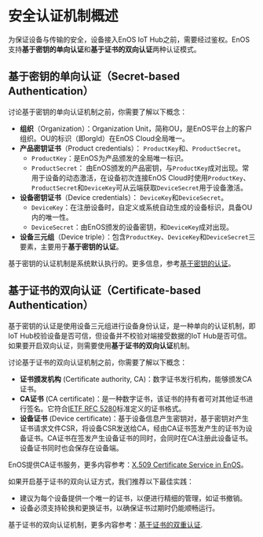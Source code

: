 # 安全认证机制概述

为保证设备与传输的安全，设备接入EnOS IoT Hub之前，需要经过鉴权。EnOS支持**基于密钥的单向认证**和**基于证书的双向认证**两种认证模式。

## 基于密钥的单向认证（Secret-based Authentication）

讨论基于密钥的单向认证机制之前，你需要了解以下概念：
- **组织**（Organization）：Organization Unit，简称OU，是EnOS平台上的客户组织。OU的标识（即orgId）在EnOS Cloud全局唯一。
- **产品密钥证书**（Product credentials）： `ProductKey`和、`ProductSecret`。
  - `ProductKey`：是EnOS为产品颁发的全局唯一标识。
  - `ProductSecret`： 由EnOS颁发的产品密钥，与`ProductKey`成对出现。常用于设备的动态激活，在设备初次连接EnOS Cloud时使用`ProductKey`、`ProductSecret`和`DeviceKey`可从云端获取`DeviceSecret`用于设备激活。
- **设备密钥证书**（Device credentials）： `DeviceKey`和`DeviceSecret`。
  - `DeviceKey`：在注册设备时，自定义或系统自动生成的设备标识，具备OU内的唯一性。
  - `DeviceSecret`：由EnOS颁发的设备密钥，和`DeviceKey`成对出现。
- **设备三元组**（Device triple）：包含`ProductKey`、`DeviceKey`和`DeviceSecret`三要素，主要用于**基于密钥的认证**。

基于密钥的认证机制是系统默认执行的。更多信息，参考[基于密钥的认证](secretbased_authentication)。

## 基于证书的双向认证（Certificate-based Authentication）

基于密钥的认证是使用设备三元组进行设备身份认证，是一种单向的认证机制，即IoT Hub校验设备是否可信，但设备并不校验对端接受数据的IoT Hub是否可信。如果要开启双向认证，则需要使用**基于证书的双向认证**机制。

讨论基于证书的双向认证机制之前，你需要了解以下概念：
- **证书颁发机构** (Certificate authority, CA)：数字证书发行机构，能够颁发CA证书。
- **CA证书** (CA certificate)：是一种数字证书，该证书的持有者可对其他证书进行签名。它符合[IETF RFC 5280](https://tools.ietf.org/html/rfc5280)标准定义的证书格式。
- **设备证书** (Device certificate)：基于设备信息产生密钥对，基于密钥对产生证书请求文件CSR，将设备CSR发送给CA，经由CA证书签发产生的证书为设备证书。CA证书在签发产生设备证书的同时，会同时在CA注册此设备证书。设备证书同时也会保存在设备端。

EnOS提供CA证书服务，更多内容参考：[X.509 Certificate Service in EnOS](https://docs.envisioniot.com/docs/enos/en/latest/security/x509_ca/index.html#)。

如果开启基于证书的双向认证方式，我们推荐以下最佳实践：
  - 建议为每个设备提供一个唯一的证书，以便进行精细的管理，如证书撤销。
  - 设备必须支持轮换和更换证书，以确保证书过期时仍能顺畅运行。

基于证书的双向认证机制，更多内容参考：[基于证书的双重认证](certificatebased_authentication).
